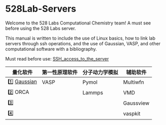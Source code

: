 # 528Lab-Servers
Welcome to the 528 Labs Computational Chemistry team! A must see before using the 528 Labs server.

This manual is written to include the use of Linux basics, how to link lab servers through ssh operations, and the use of Gaussian, VASP, and other computational software with a bibliography.

Must read before use: [SSH_access_to_the_server](SSH_access_to_the_server.md)

| 量化软件 | 第一性原理软件 | 分子动力学模拟 | 辅助软件 |
| --- | --- | --- | --- |
| 1️⃣ [Gaussian](Gaussian.md) | VASP | Pymol | Multiwfn |
| 2️⃣ ORCA | | Lammps | VMD |
| 3️⃣ | | | Gaussview |
| 4️⃣ | | | vaspkit |
